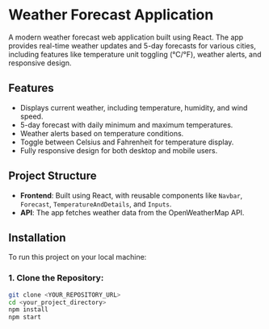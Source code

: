
# Weather Forecast Application

A modern weather forecast web application built using React. The app provides real-time weather updates and 5-day forecasts for various cities, including features like temperature unit toggling (°C/°F), weather alerts, and responsive design.

## Features
- Displays current weather, including temperature, humidity, and wind speed.
- 5-day forecast with daily minimum and maximum temperatures.
- Weather alerts based on temperature conditions.
- Toggle between Celsius and Fahrenheit for temperature display.
- Fully responsive design for both desktop and mobile users.

## Project Structure

- **Frontend**: Built using React, with reusable components like `Navbar`, `Forecast`, `TemperatureAndDetails`, and `Inputs`.
- **API**: The app fetches weather data from the OpenWeatherMap API.

## Installation

To run this project on your local machine:

### 1. Clone the Repository:
```bash
git clone <YOUR_REPOSITORY_URL>
cd <your_project_directory>
npm install
npm start

